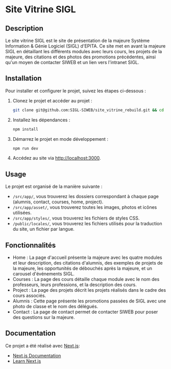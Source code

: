 # Site Vitrine SIGL

## Description

Le site vitrine SIGL est le site de présentation de la majeure Système Information & Génie Logiciel (SIGL) d'EPITA. Ce site met en avant la majeure SIGL en détaillant les différents modules avec leurs cours, les projets de la majeure, des citations et des photos des promotions précédentes, ainsi qu'un moyen de contacter SIWEB et un lien vers l'intranet SIGL.


## Installation

Pour installer et configurer le projet, suivez les étapes ci-dessous :
1. Clonez le projet et accéder au projet :
   ```bash
   git clone git@github.com:SIGL-SIWEB/site_vitrine_rebuild.git && cd site_vitrine_rebuild/
   ```
2. Installez les dépendances :
   ```bash
   npm install
   ```
3. Démarrez le projet en mode développement :
   ```bash
   npm run dev
   ```
4. Accédez au site via [http://localhost:3000](http://localhost:3000).


## Usage

Le projet est organisé de la manière suivante :

- `/src/app/`, vous trouverez les dossiers correspondant à chaque page (alumnis, contact, courses, home, project).
- `/src/app/asset/`, vous trouverez toutes les images, photos et icônes utilisées.
- `/src/app/styles/`, vous trouverez les fichiers de styles CSS.
- `/public/locales/`, vous trouverez les fichiers utilisés pour la traduction du site, un fichier par langue.


## Fonctionnalités

- Home : La page d'accueil présente la majeure avec les quatre modules et leur description, des citations d'alumnis, des exemples de projets de la majeure, les opportunités de débouchés après la majeure, et un carousel d'événements SIGL.
- Courses : La page des cours détaille chaque module avec le nom des professeurs, leurs professions, et la description des cours.
- Project : La page des projets décrit les projets réalisés dans le cadre des cours associés.
- Alumnis : Cette page présente les promotions passées de SIGL avec une photo de classe et le nom des délégués.
- Contact : La page de contact permet de contacter SIWEB pour poser des questions sur la majeure.


## Documentation

Ce projet a été réalisé avec [Next.js](https://nextjs.org/):

- [Next.js Documentation](https://nextjs.org/docs)
- [Learn Next.js](https://nextjs.org/learn)
